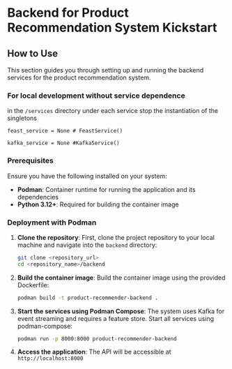 # Backend for Product Recommendation System Kickstart


## How to Use

This section guides you through setting up and running the backend services for the product recommendation system.

### For local development without service dependence
in the `/services` directory under each service stop the instantiation of the singletons
```
feast_service = None # FeastService()
```

```
kafka_service = None #KafkaService() 
```


### Prerequisites

Ensure you have the following installed on your system:

*   **Podman**: Container runtime for running the application and its dependencies
*   **Python 3.12+**: Required for building the container image
### Deployment with Podman

1. **Clone the repository**:
    First, clone the project repository to your local machine and navigate into the `backend` directory:
    ```bash
    git clone <repository_url>
    cd <repository_name>/backend
    ```

2. **Build the container image**:
    Build the container image using the provided Dockerfile:
    ```bash
    podman build -t product-recommender-backend .
    ```

3. **Start the services using Podman Compose**:
    The system uses Kafka for event streaming and requires a feature store. Start all services using podman-compose:
    ```bash
    podman run -p 8000:8000 product-recommender-backend
    ```

5. **Access the application**:
    The API will be accessible at `http://localhost:8000`